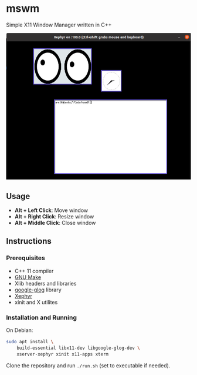 # mswm

Simple X11 Window Manager written in C++

![Demo](demo.png)

## Usage

- **Alt + Left Click**: Move window
- **Alt + Right Click**: Resize window
- **Alt + Middle Click**: Close window

## Instructions

### Prerequisites

- C++ 11 compiler
- [GNU Make](https://www.gnu.org/software/make/)
- Xlib headers and libraries
- [google-glog](https://github.com/google/glog) library
- [Xephyr](https://www.freedesktop.org/wiki/Software/Xephyr/)
- xinit and X utilites

### Installation and Running

On Debian:

```bash
sudo apt install \
    build-essential libx11-dev libgoogle-glog-dev \
    xserver-xephyr xinit x11-apps xterm
```

Clone the repository and run `./run.sh` (set to executable if needed).
